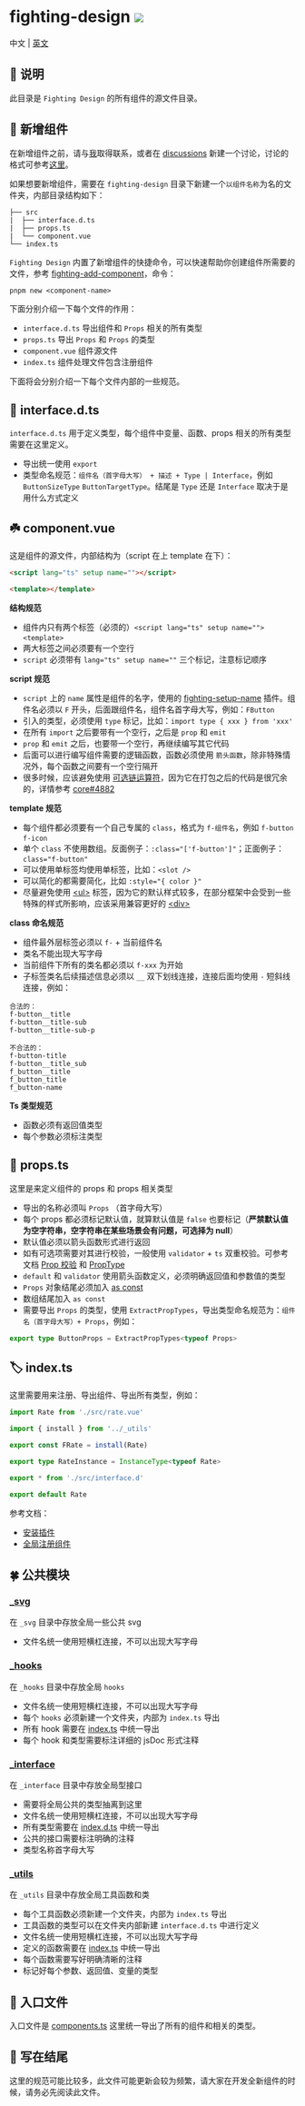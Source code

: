 # fighting-design <a href="https://www.npmjs.com/package/fighting-design"><img src="https://badgen.net/npm/v/fighting-design" /></a>

中文 | [英文](https://github.com/FightingDesign/fighting-design/blob/master/packages/fighting-design/README.en-US.md)

## 🚀 说明

此目录是 `Fighting Design` 的所有组件的源文件目录。

## 🌻 新增组件

在新增组件之前，请与[我](https://github.com/Tyh2001/Tyh2001)取得联系，或者在 [discussions](https://github.com/FightingDesign/fighting-design/discussions) 新建一个讨论，讨论的格式可参考[这里](https://github.com/FightingDesign/fighting-design/discussions/5)。

如果想要新增组件，需要在 `fighting-design` 目录下新建一个`以组件名称`为名的文件夹，内部目录结构如下：

```
├── src
|  ├── interface.d.ts
|  ├── props.ts
|  └── component.vue
└── index.ts
```

`Fighting Design` 内置了新增组件的快捷命令，可以快速帮助你创建组件所需要的文件，参考 [fighting-add-component](https://github.com/FightingDesign/fighting-design/blob/master/packages/fighting-add-component/README.md)，命令：

```
pnpm new <component-name>
```

下面分别介绍一下每个文件的作用：

- `interface.d.ts` 导出组件和 `Props` 相关的所有类型
- `props.ts` 导出 `Props` 和 `Props` 的类型
- `component.vue` 组件源文件
- `index.ts` 组件处理文件包含注册组件

下面将会分别介绍一下每个文件内部的一些规范。

## 🌿 interface.d.ts

`interface.d.ts` 用于定义类型，每个组件中变量、函数、props 相关的所有类型需要在这里定义。

- 导出统一使用 `export`
- 类型命名规范：`组件名（首字母大写） + 描述 + Type | Interface`，例如 `ButtonSizeType` `ButtonTargetType`。结尾是 `Type` 还是 `Interface` 取决于是用什么方式定义

## ☘️ component.vue

这是组件的源文件，内部结构为（script 在上 template 在下）：

```html
<script lang="ts" setup name=""></script>

<template></template>
```

**结构规范**

- 组件内只有两个标签（必须的）`<script lang="ts" setup name="">` `<template> `
- 两大标签之间必须要有一个空行
- `script` 必须带有 `lang="ts" setup name=""` 三个标记，注意标记顺序

**script 规范**

- `script` 上的 `name` 属性是组件的名字，使用的 [fighting-setup-name](https://github.com/FightingDesign/fighting-design/tree/master/packages/fighting-setup-name) 插件。组件名必须以 `F` 开头，后面跟组件名，组件名首字母大写，例如：`FButton`
- 引入的类型，必须使用 `type` 标记，比如：`import type { xxx } from 'xxx'`
- 在所有 `import` 之后要带有一个空行，之后是 `prop` 和 `emit`
- `prop` 和 `emit` 之后，也要带一个空行，再继续编写其它代码
- 后面可以进行编写组件需要的逻辑函数，函数必须使用 `箭头函数`，除非特殊情况外，每个函数之间要有一个空行隔开
- 很多时候，应该避免使用 [可选链运算符](https://developer.mozilla.org/zh-CN/docs/Web/JavaScript/Reference/Operators/Optional_chaining)，因为它在打包之后的代码是很冗余的，详情参考 [core#4882](https://github.com/vuejs/core/pull/4882)

**template 规范**

- 每个组件都必须要有一个自己专属的 `class`，格式为 `f-组件名`，例如 `f-button` `f-icon`
- 单个 `class` 不使用数组。反面例子：`:class="['f-button']"`；正面例子：`class="f-button"`
- 可以使用单标签均使用单标签，比如：`<slot />`
- 可以简化的都需要简化，比如 `:style="{ color }"`
- 尽量避免使用 [\<ul>](https://developer.mozilla.org/zh-CN/docs/Web/HTML/Element/ul) 标签，因为它的默认样式较多，在部分框架中会受到一些特殊的样式所影响，应该采用兼容更好的 [\<div>](https://developer.mozilla.org/zh-CN/docs/Web/HTML/Element/div)

**class 命名规范**

- 组件最外层标签必须以 `f-` + 当前组件名
- 类名不能出现大写字母
- 当前组件下所有的类名都必须以 `f-xxx` 为开始
- 子标签类名后续描述信息必须以 `__` 双下划线连接，连接后面均使用 `-` 短斜线连接，例如：

```
合法的：
f-button__title
f-button__title-sub
f-button__title-sub-p

不合法的：
f-button-title
f-button__title_sub
f_button__title
f_button_title
f_button-name
```

**Ts 类型规范**

- 函数必须有返回值类型
- 每个参数必须标注类型

## 🌵 props.ts

这里是来定义组件的 props 和 props 相关类型

- 导出的名称必须叫 `Props` （首字母大写）
- 每个 props 都必须标记默认值，就算默认值是 `false` 也要标记（**严禁默认值为空字符串，空字符串在某些场景会有问题，可选择为 null**）
- 默认值必须以箭头函数形式进行返回
- 如有可选项需要对其进行校验，一般使用 `validator` + `ts` 双重校验。可参考文档 [Prop 校验](https://staging-cn.vuejs.org/guide/components/props.html#prop-validation) 和 [PropType](https://staging-cn.vuejs.org/api/utility-types.html#proptypet)
- `default` 和 `validator` 使用箭头函数定义，必须明确返回值和参数值的类型
- `Props` 对象结尾必须加入 [as const](https://www.typescriptlang.org/docs/handbook/2/everyday-types.html#literal-inference)
- 数组结尾加入 `as const`
- 需要导出 `Props` 的类型，使用 `ExtractPropTypes`，导出类型命名规范为：`组件名（首字母大写）+ Props`，例如：

```ts
export type ButtonProps = ExtractPropTypes<typeof Props>
```

## 🏷️ index.ts

这里需要用来注册、导出组件、导出所有类型，例如：

```ts
import Rate from './src/rate.vue'

import { install } from '../_utils'

export const FRate = install(Rate)

export type RateInstance = InstanceType<typeof Rate>

export * from './src/interface.d'

export default Rate
```

参考文档：

- [安装插件](https://staging-cn.vuejs.org/api/application.html#app-use)
- [全局注册组件](https://staging-cn.vuejs.org/guide/components/registration.html#global-registration)

## 🍀 公共模块

### [\_svg](https://github.com/FightingDesign/fighting-design/tree/master/packages/fighting-design/_svg)

在 `_svg` 目录中存放全局一些公共 svg

- 文件名统一使用短横杠连接，不可以出现大写字母

### [\_hooks](https://github.com/FightingDesign/fighting-design/tree/master/packages/fighting-design/_hooks)

在 `_hooks` 目录中存放全局 `hooks`

- 文件名统一使用短横杠连接，不可以出现大写字母
- 每个 `hooks` 必须新建一个文件夹，内部为 `index.ts` 导出
- 所有 hook 需要在 [index.ts](https://github.com/FightingDesign/fighting-design/blob/master/packages/fighting-design/_hooks/index.ts) 中统一导出
- 每个 hook 和类型需要标注详细的 jsDoc 形式注释

### [\_interface](https://github.com/FightingDesign/fighting-design/tree/master/packages/fighting-design/_interface)

在 `_interface` 目录中存放全局型接口

- 需要将全局公共的类型抽离到这里
- 文件名统一使用短横杠连接，不可以出现大写字母
- 所有类型需要在 [index.d.ts](https://github.com/FightingDesign/fighting-design/blob/master/packages/fighting-design/_interface/index.d.ts) 中统一导出
- 公共的接口需要标注明确的注释
- 类型名称首字母大写

### [\_utils](https://github.com/FightingDesign/fighting-design/tree/master/packages/fighting-design/_utils)

在 `_utils` 目录中存放全局工具函数和类

- 每个工具函数必须新建一个文件夹，内部为 `index.ts` 导出
- 工具函数的类型可以在文件夹内部新建 `interface.d.ts` 中进行定义
- 文件名统一使用短横杠连接，不可以出现大写字母
- 定义的函数需要在 [index.ts](https://github.com/FightingDesign/fighting-design/blob/master/packages/fighting-design/_utils/index.ts) 中统一导出
- 每个函数需要写好明确清晰的注释
- 标记好每个参数、返回值、变量的类型

## 🌳 入口文件

入口文件是 [components.ts](https://github.com/FightingDesign/fighting-design/blob/master/packages/fighting-design/components.ts) 这里统一导出了所有的组件和相关的类型。

## 🌺 写在结尾

这里的规范可能比较多，此文件可能更新会较为频繁，请大家在开发全新组件的时候，请务必先阅读此文件。
